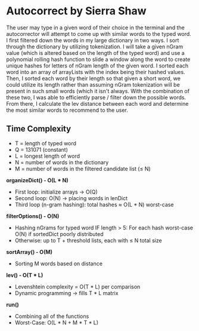 # Autocorrect by Sierra Shaw

The user may type in a given word of their choice in the terminal and the autocorrector will attempt to come up with 
similar words to the typed word. I first filtered down the words in my large dictionary in two ways. I sort 
through the dictionary by utilizing tokenization. I will take a given nGram value (which is altered based on the length 
of the typed word) and use a polynomial rolling hash function to slide a window along the word to create unique hashes 
for letters of nGram length of the given word. I sorted each word into an array of arrayLists with the index being their
hashed values. Then, I sorted each word by their length so that given a short word, we could utilize its length rather
than assuming nGram tokenization will be present in such small words (which it isn't always. With the combination of these 
two, I was able to efficiently parse / filter down the possible words. From there, I calculate the lev distance between
each word and determine the most similar words to recommend to the user.

## Time Complexity

- T = length of typed word
- Q = 131071 (constant)
- L = longest length of word
- N = number of words in the dictionary
- M = number of words in the filtered candidate list (≤ N)

**organizeDict() - O(L * N)**
- First loop: initialize arrays → O(Q)
- Second loop: O(N) → placing words in lenDict
- Third loop (n-gram hashing): total hashes ≈ O(L * N) worst-case

**filterOptions() - O(N)**
- Hashing nGrams for typed word IF length > 5: For each hash worst-case O(N) if sortedDict poorly distributed
- Otherwise: up to T + threshold lists, each with ≤ N total size

**sortArray() - O(M)**
- Sorting M words based on distance

**lev() - O(T * L)**
- Levenshtein complexity = O(T * L) per comparison
- Dynamic programming → fills T * L matrix

**run()**
- Combining all of the functions
- Worst-Case: O(L * N + M * T * L)